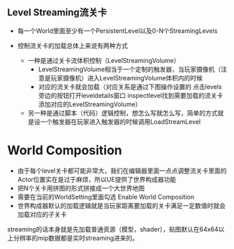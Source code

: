 ## Level Streaming流关卡
- 每一个World里面至少有一个PersistentLevel以及0-N个StreamingLevels


- 控制流关卡的加载总体上来说有两种方式
	- 一种是通过关卡流体积控制（LevelStreamingVolume）
		- LevelStreamingVolume相当于一个定制的触发器，当玩家摄像机（注意是玩家摄像机）进入LevelStreamingVolume体积内的时候
		- 对应的流关卡就会加载（对应关系是通过下图操作设置的 点击levels旁边的按钮打开leveldetails窗口 inspectlevel找到需要加载的流关卡添加对应的LevelStreamingVolume）
	- 另一种是通过脚本（代码）逻辑控制，想怎么写就怎么写，简单的方式就是设一个触发器在玩家进入触发器的时候调用LoadStreamLevel

# World Composition
- 由于每个level关卡都可能非常大，我们在编辑器里面一点点调整流关卡里面的Actor位置实在是过于麻烦，所以UE提供了世界构成器功能
- 把N个关卡用拼图的形式拼接成一个大世界地图
- 需要在当前的WorldSetting里面勾选 Enable World Composition
- 世界构成器默认的加载逻辑就是当玩家距离要加载的关卡满足一定数值时就会加载对应的子关卡



streaming的话本身就是先加载普通资源（模型，shader），贴图默认在64x64以上分辨率的mip数据都是实时streaming进来的。
